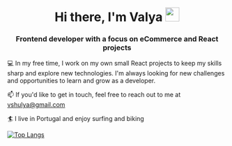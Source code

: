 <h1 align="center">Hi there, I'm Valya 
<img src="https://github.com/blackcater/blackcater/raw/main/images/Hi.gif" height="32" width="32"/></h1>
<h3 align="center">Frontend developer with a focus on eCommerce and React projects</h3>

💻 In my free time, I work on my own small React projects to keep my skills sharp and explore new technologies. I'm always looking for new challenges and opportunities to learn and grow as a developer.

📫 If you'd like to get in touch, feel free to reach out to me at vshulya@gmail.com

:surfer: I live in Portugal and enjoy surfing and biking

[![Top Langs](https://github-readme-stats.vercel.app/api/top-langs/?username=anuraghazra&layout=compact)](https://github.com/vshulya/github-readme-stats)


